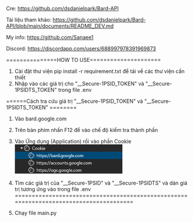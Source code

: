 Cre: https://github.com/dsdanielpark/Bard-API

Tài liệu tham khảo: https://github.com/dsdanielpark/Bard-API/blob/main/documents/README_DEV.md

My info: https://github.com/Sanaee1

Discord: https://discordapp.com/users/688997978391969873

===============HOW TO USE=====================
1. Cài đặt thư viện
pip install -r requirement.txt để tải về các thư viện cần thiết
2. Nhập vào các giá trị cho "__Secure-1PSID_TOKEN" và "__Secure-1PSIDTS_TOKEN" trong file .env

======Cách tra cứu giá trị "__Secure-1PSID_TOKEN" và "__Secure-1PSIDTS_TOKEN" ========
1. Vào bard.google.com 
2. Trên bàn phím nhấn F12 để vào chế độ kiểm tra thành phần
3. Vào Ứng dụng (Application) rồi vào phần Cookie
![Alt text](image.png)
4. Tìm các giá trị của "__Secure-1PSID" và "__Secure-1PSIDTS" và dán giá trị tương ứng vào trong file .env
======================================================================================

3. Chạy file main.py
